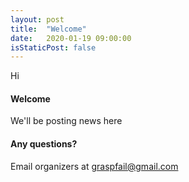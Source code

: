 ```yaml
---
layout: post
title:  "Welcome"
date:   2020-01-19 09:00:00
isStaticPost: false
---
```


Hi
#### Welcome
We'll be posting news here

#### Any questions? 
Email organizers at [graspfail@gmail.com](mailto:graspfail@gmail.com)